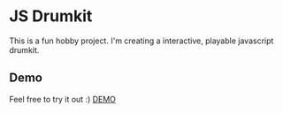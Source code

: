 # JS Drumkit

This is a fun hobby project. I'm creating a interactive, playable javascript drumkit.

## Demo

Feel free to try it out :)
[DEMO](https://lovelanai.github.io/Javascript-drums/)